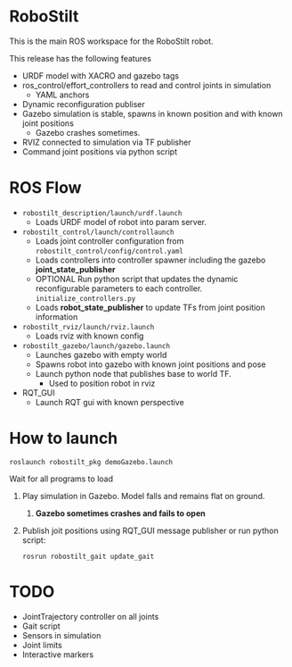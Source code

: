 # RoboStilt

This is the main ROS workspace for the RoboStilt robot. 

This release has the following features

* URDF model with XACRO and gazebo tags
* ros_control/effort_controllers to read and control joints in simulation
  * YAML anchors
* Dynamic reconfiguration publiser
* Gazebo simulation is stable, spawns in known position and with known joint positions
  * Gazebo crashes sometimes.
* RVIZ connected to simulation via TF publisher
* Command joint positions via python script

# ROS Flow

* `robostilt_description/launch/urdf.launch`
  * Loads URDF model of robot into param server. 
* `robostilt_control/launch/controllaunch`
  * Loads joint controller configuration from `robostilt_control/config/control.yaml`
  * Loads controllers into controller spawner including the gazebo **joint_state_publisher**
  * OPTIONAL Run python script that updates the dynamic reconfigurable parameters to each controller.  `initialize_controllers.py`
  * Loads **robot_state_publisher** to update TFs from joint position information
* `robostilt_rviz/launch/rviz.launch`
  * Loads rviz with known config
* `robostilt_gazebo/launch/gazebo.launch`
  * Launches gazebo with empty world
  * Spawns robot into gazebo with known joint positions and pose
  * Launch python node that publishes base to world TF. 
    * Used to position robot in rviz
* RQT_GUI
  * Launch RQT gui with known perspective

# How to launch

```
roslaunch robostilt_pkg demoGazebo.launch
```

Wait for all programs to load

1. Play simulation in Gazebo. Model falls and remains flat on ground. 

   1. **Gazebo sometimes crashes and fails to open**

2. Publish joit positions using RQT_GUI message publisher or run python script:

   ```
   rosrun robostilt_gait update_gait
   ```

   

# TODO

* JointTrajectory controller on all joints
* Gait script
* Sensors in simulation
* Joint limits
* Interactive markers